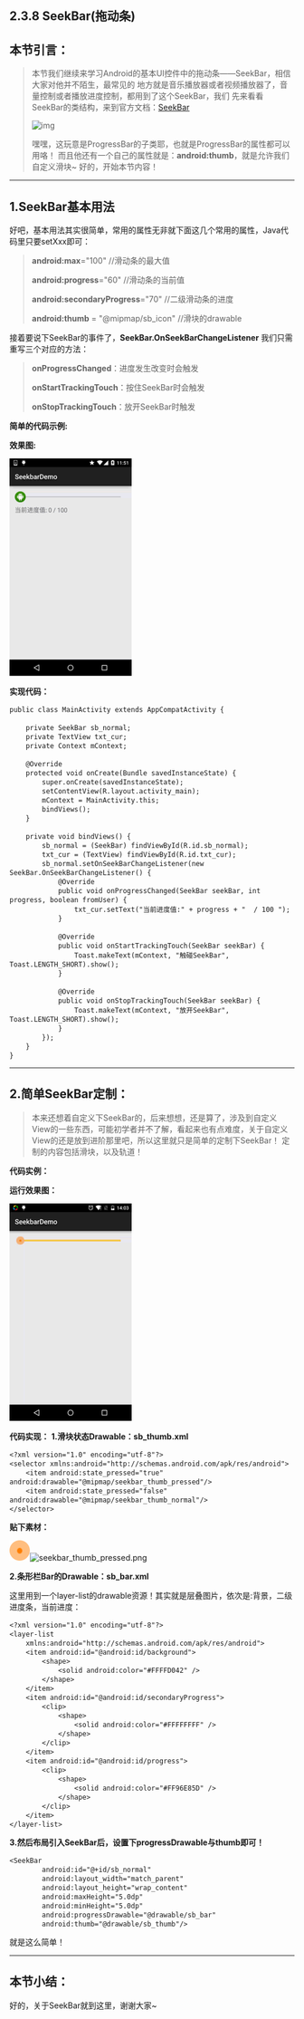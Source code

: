 ## 2.3.8 SeekBar(拖动条)

### 

## 本节引言：

> 本节我们继续来学习Android的基本UI控件中的拖动条——SeekBar，相信大家对他并不陌生，最常见的 地方就是音乐播放器或者视频播放器了，音量控制或者播放进度控制，都用到了这个SeekBar，我们 先来看看SeekBar的类结构，来到官方文档：[SeekBar](http://androiddoc.qiniudn.com/reference/android/widget/SeekBar.html)
>
> ![img](https://www.runoob.com/wp-content/uploads/2015/08/45807422.jpg)
>
> 嘿嘿，这玩意是ProgressBar的子类耶，也就是ProgressBar的属性都可以用咯！ 而且他还有一个自己的属性就是：**android:thumb**，就是允许我们自定义滑块~ 好的，开始本节内容！

------

## 1.SeekBar基本用法

好吧，基本用法其实很简单，常用的属性无非就下面这几个常用的属性，Java代码里只要setXxx即可：

> **android:max**="100"                                         //滑动条的最大值
>
> **android:progress**="60"                                   //滑动条的当前值
>
> **android:secondaryProgress**="70"               //二级滑动条的进度
>
> **android:thumb** = "@mipmap/sb_icon"       //滑块的drawable

接着要说下SeekBar的事件了，**SeekBar.OnSeekBarChangeListener** 我们只需重写三个对应的方法：

> **onProgressChanged**：进度发生改变时会触发
>
> **onStartTrackingTouch**：按住SeekBar时会触发
>
> **onStopTrackingTouch**：放开SeekBar时触发

**简单的代码示例:**

**效果图:**

![img](22291787.png)

**实现代码：**

```
public class MainActivity extends AppCompatActivity {

    private SeekBar sb_normal;
    private TextView txt_cur;
    private Context mContext;

    @Override
    protected void onCreate(Bundle savedInstanceState) {
        super.onCreate(savedInstanceState);
        setContentView(R.layout.activity_main);
        mContext = MainActivity.this;
        bindViews();
    }

    private void bindViews() {
        sb_normal = (SeekBar) findViewById(R.id.sb_normal);
        txt_cur = (TextView) findViewById(R.id.txt_cur);
        sb_normal.setOnSeekBarChangeListener(new SeekBar.OnSeekBarChangeListener() {
            @Override
            public void onProgressChanged(SeekBar seekBar, int progress, boolean fromUser) {
                txt_cur.setText("当前进度值:" + progress + "  / 100 ");
            }

            @Override
            public void onStartTrackingTouch(SeekBar seekBar) {
                Toast.makeText(mContext, "触碰SeekBar", Toast.LENGTH_SHORT).show();
            }

            @Override
            public void onStopTrackingTouch(SeekBar seekBar) {
                Toast.makeText(mContext, "放开SeekBar", Toast.LENGTH_SHORT).show();
            }
        });
    }
}
```

------

## 2.简单SeekBar定制：

> 本来还想着自定义下SeekBar的，后来想想，还是算了，涉及到自定义View的一些东西，可能初学者并不了解，看起来也有点难度，关于自定义View的还是放到进阶那里吧，所以这里就只是简单的定制下SeekBar！ 定制的内容包括滑块，以及轨道！

**代码实例：**

**运行效果图：**

![img](34246693.png)

**代码实现：** **1.滑块状态Drawable：sb_thumb.xml**

```
<?xml version="1.0" encoding="utf-8"?>
<selector xmlns:android="http://schemas.android.com/apk/res/android">
    <item android:state_pressed="true" android:drawable="@mipmap/seekbar_thumb_pressed"/>
    <item android:state_pressed="false" android:drawable="@mipmap/seekbar_thumb_normal"/>
</selector>
```

**贴下素材：**

![seekbar_thumb_normal.png](71397914.png)![seekbar_thumb_pressed.png](/Users/apple/Documents/CS/MobileApp/AndroidNative/Android_Newbie_Guide/25576180.png)

**2.条形栏Bar的Drawable：sb_bar.xml**

这里用到一个layer-list的drawable资源！其实就是层叠图片，依次是:背景，二级进度条，当前进度：

```
<?xml version="1.0" encoding="utf-8"?>
<layer-list
    xmlns:android="http://schemas.android.com/apk/res/android">
    <item android:id="@android:id/background">
        <shape>
            <solid android:color="#FFFFD042" />
        </shape>
    </item>
    <item android:id="@android:id/secondaryProgress">
        <clip>
            <shape>
                <solid android:color="#FFFFFFFF" />
            </shape>
        </clip>
    </item>
    <item android:id="@android:id/progress">
        <clip>
            <shape>
                <solid android:color="#FF96E85D" />
            </shape>
        </clip>
    </item>
</layer-list>
```

**3.然后布局引入SeekBar后，设置下progressDrawable与thumb即可！**

```
<SeekBar
        android:id="@+id/sb_normal"
        android:layout_width="match_parent"
        android:layout_height="wrap_content"
        android:maxHeight="5.0dp"
        android:minHeight="5.0dp"
        android:progressDrawable="@drawable/sb_bar"
        android:thumb="@drawable/sb_thumb"/>
```

就是这么简单！

------

## 本节小结：

好的，关于SeekBar就到这里，谢谢大家~